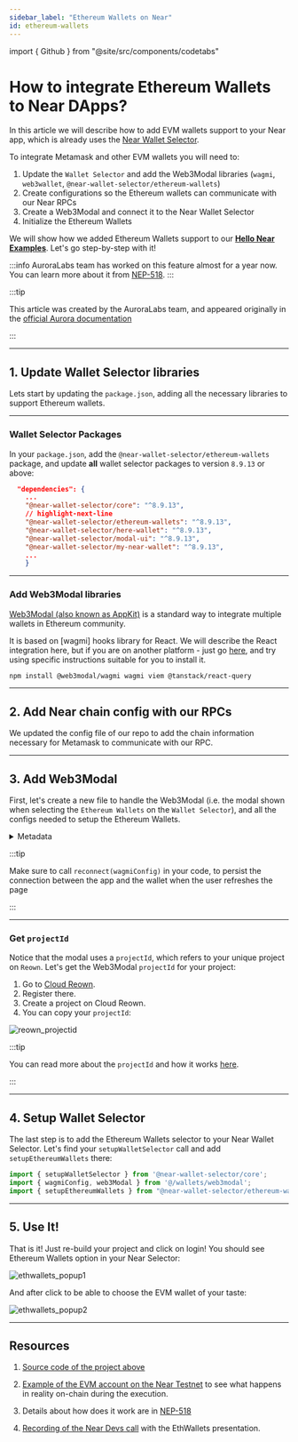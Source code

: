```yaml
---
sidebar_label: "Ethereum Wallets on Near"
id: ethereum-wallets
---
```


import { Github } from "@site/src/components/codetabs"

# How to integrate Ethereum Wallets to Near DApps?

In this article we will describe how to add EVM wallets support to your Near app, which is already uses the [Near Wallet Selector](https://github.com/near/wallet-selector/).

To integrate Metamask and other EVM wallets you will need to:

1. Update the `Wallet Selector` and add the Web3Modal libraries (`wagmi`, `web3wallet`, `@near-wallet-selector/ethereum-wallets`)
2. Create configurations so the Ethereum wallets can communicate with our Near RPCs
3. Create a Web3Modal and connect it to the Near Wallet Selector
4. Initialize the Ethereum Wallets 

We will show how we added Ethereum Wallets support to our [**Hello Near Examples**](https://github.com/near-examples/hello-near-examples/tree/main/frontend). Let's go step-by-step with it!

:::info
AuroraLabs team has worked on this feature almost for a year now. You can learn more about it from [NEP-518](https://github.com/near/NEPs/issues/518).
:::

:::tip

This article was created by the AuroraLabs team, and appeared originally in the [official Aurora documentation](https://doc.aurora.dev/dev-reference/eth-wallets)

:::

---

## 1. Update Wallet Selector libraries

Lets start by updating the `package.json`, adding all the necessary libraries to support Ethereum wallets.

<hr class="subsection" />

### Wallet Selector Packages


In your `package.json`, add the `@near-wallet-selector/ethereum-wallets` package, and update **all** wallet selector packages to version `8.9.13` or above:

```json title="package.json"
  "dependencies": {
    ...
    "@near-wallet-selector/core": "^8.9.13",
    // highlight-next-line
    "@near-wallet-selector/ethereum-wallets": "^8.9.13",
    "@near-wallet-selector/here-wallet": "^8.9.13",
    "@near-wallet-selector/modal-ui": "^8.9.13",
    "@near-wallet-selector/my-near-wallet": "^8.9.13",
    ...
    }
```

<hr class="subsection" />

### Add Web3Modal libraries

[Web3Modal (also known as AppKit)](https://reown.com/appkit) is a standard way to integrate multiple wallets in Ethereum community.

It is based on [wagmi] hooks library for React. We will describe the React integration here, but if you are on another platform - just go [here](https://docs.reown.com/appkit/overview#get-started), and try using specific instructions suitable for you to install it.

```bash
npm install @web3modal/wagmi wagmi viem @tanstack/react-query
```

---

## 2. Add Near chain config with our RPCs

We updated the config file of our repo to add the chain information necessary for Metamask to communicate with our RPC.

<Github fname="config.js" language="js"
      url="https://github.com/near-examples/hello-near-examples/blob/main/frontend/src/config.js"
      start="6" end="20" />

---

## 3. Add Web3Modal

First, let's create a new file to handle the Web3Modal (i.e. the modal shown when selecting the `Ethereum Wallets` on the `Wallet Selector`), and all the configs needed to setup the Ethereum Wallets.

<Github fname="web3modal.js" language="js"
      url="https://github.com/near-examples/hello-near-examples/blob/main/frontend/src/wallets/web3modal.js" />

<details>
  <summary> Metadata </summary>

  You can pass a `metadata` object to the `walletConnect` connector. This object will be displayed in the EVM wallets, like MetaMask.

  ```js title="source/wallets/web3modal.js"
  const url = "http://localhost:3000";

  const metadata = {
    name: "Onboard to NEAR Protocol with EVM Wallet",
    description: "Discover NEAR Protocol with Ethereum and NEAR wallets.",
    url: url,
    icons: [`${url}/icon.svg`],
  };
  ```

  This tracks the app requesting the connection on the WalletConnect side. See more [here](https://wagmi.sh/core/api/connectors/walletConnect#metadata).

</details>

:::tip

Make sure to call `reconnect(wagmiConfig)` in your code, to persist the connection between the app and the wallet when the user refreshes the page

:::

<hr class="subsection" />

### Get `projectId`

Notice that the modal uses a `projectId`, which refers to your unique project on `Reown`. Let's get the Web3Modal `projectId` for your project:

1. Go to [Cloud Reown](https://cloud.reown.com/).
2. Register there.
3. Create a project on Cloud Reown.
4. You can copy your `projectId`:

![reown_projectid](https://doc.aurora.dev/assets/images/reown_projectid-dbd1cc5521998d2f16545598ac925a5e.png)

:::tip

You can read more about the `projectId` and how it works [here](https://docs.reown.com/appkit/react/core/installation#cloud-configuration).

:::

---

## 4. Setup Wallet Selector

The last step is to add the Ethereum Wallets selector to your Near Wallet Selector. Let's find your `setupWalletSelector` call and add `setupEthereumWallets` there:

```js showLineNumbers
import { setupWalletSelector } from '@near-wallet-selector/core';
import { wagmiConfig, web3Modal } from '@/wallets/web3modal';
import { setupEthereumWallets } from "@near-wallet-selector/ethereum-wallets";
```

<Github fname="web3modal.js" language="js" start="44" end="55" metastring="{10}"
      url="https://github.com/near-examples/hello-near-examples/blob/main/frontend/src/wallets/near.js" />


---

## 5. Use It!

That is it! Just re-build your project and click on login! You should see Ethereum Wallets option in your Near Selector:

![ethwallets_popup1](https://doc.aurora.dev/assets/images/ethwallets_popup1-b113d70e3578a75f0f996aa3bcdf43e9.png)

And after click to be able to choose the EVM wallet of your taste:

![ethwallets_popup2](https://doc.aurora.dev/assets/images/ethwallets_popup2-8484d037a465af5134f112fba6eef918.png)

---

## Resources

1. [Source code of the project above](https://github.com/near-examples/hello-near-examples/blob/main/frontend/)

2. [Example of the EVM account on the Near Testnet](https://testnet.nearblocks.io/address/0xe5acd26a443d2d62f6b3379c0a5b2c7ac65d9454) to see what happens in reality on-chain during the execution.

3. Details about how does it work are in [NEP-518](https://github.com/near/NEPs/issues/518)

4. [Recording of the Near Devs call](https://drive.google.com/file/d/1xGWN1yRLzFmRn1e29kbSiO2W1JsxuJH-/view?usp=sharing) with the EthWallets presentation.
